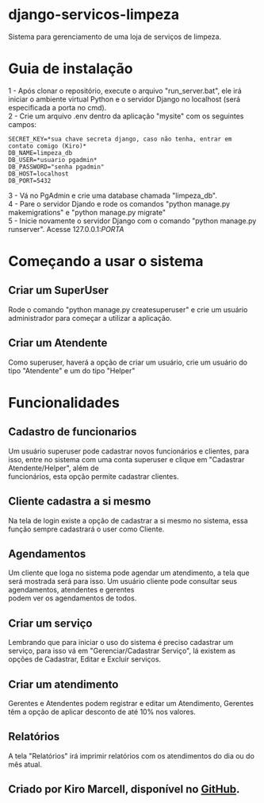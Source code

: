# django-servicos-limpeza
Sistema para gerenciamento de uma loja de serviços de limpeza.

# Guia de instalação
1 - Após clonar o repositório, execute o arquivo "run_server.bat", ele irá iniciar o ambiente virtual Python e o servidor Django no localhost (será especificada a porta no cmd).  
2 - Crie um arquivo .env dentro da aplicação "mysite" com os seguintes campos:  

    SECRET_KEY=*sua chave secreta django, caso não tenha, entrar em contato comigo (Kiro)*
    DB_NAME=limpeza_db
    DB_USER=*usuario pgadmin*
    DB_PASSWORD="senha pgadmin"
    DB_HOST=localhost
    DB_PORT=5432

3 - Vá no PgAdmin e crie uma database chamada "limpeza_db".  
4 - Pare o servidor Djando e rode os comandos "python manage.py makemigrations" e "python manage.py migrate"  
5 - Inicie novamente o servidor Django com o comando "python manage.py runserver". Acesse 127.0.0.1:*PORTA*  

# Começando a usar o sistema

## Criar um SuperUser
Rode o comando "python manage.py createsuperuser" e crie um usuário administrador para começar a utilizar a aplicação.

## Criar um Atendente
Como superuser, haverá a opção de criar um usuário, crie um usuário do tipo "Atendente" e um do tipo "Helper"

# Funcionalidades

## Cadastro de funcionarios
Um usuário superuser pode cadastrar novos funcionários e clientes, para isso, entre no sistema com uma conta superuser e clique em "Cadastrar Atendente/Helper", além de  
funcionários, esta opção permite cadastrar clientes.  

## Cliente cadastra a si mesmo
Na tela de login existe a opção de cadastrar a si mesmo no sistema, essa função sempre cadastrará o user como Cliente.  

## Agendamentos
Um cliente que loga no sistema pode agendar um atendimento, a tela que será mostrada será para isso. Um usuário cliente pode consultar seus agendamentos, atendentes e gerentes  
podem ver os agendamentos de todos.

## Criar um serviço
Lembrando que para iniciar o uso do sistema é preciso cadastrar um serviço, para isso vá em "Gerenciar/Cadastrar Serviço", lá existem as opções de Cadastrar, Editar e Excluir   serviços.

## Criar um atendimento
Gerentes e Atendentes podem registrar e editar um Atendimento, Gerentes têm a opção de aplicar desconto de até 10% nos valores.


## Relatórios
A tela "Relatórios" irá imprimir relatórios com os atendimentos do dia ou do mês atual.


## Criado por Kiro Marcell, disponível no [GitHub](https://github.com/kiro-ma).

